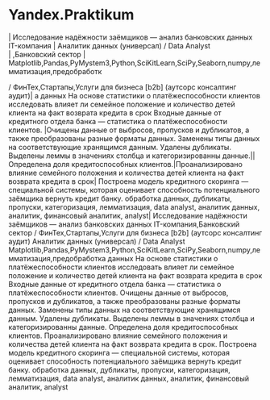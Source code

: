 # Yandex.Praktikum

| Исследование надёжности заёмщиков — анализ банковских данных	IT-компания | Аналитик данных (универсал) / Data Analyst	
| ,Банковский сектор																											 | Matplotlib,Pandas,PyMystem3,Python,SciKitLearn,SciPy,Seaborn,numpy,лемматизация,предобработк
	
/ ФинТех,Стартапы,Услуги для бизнеса [b2b] (аутсорс консалтинг аудит)|
а данных	На основе статистики о платёжеспособности клиентов исследовать влияет ли семейное положение и количество детей клиента на факт возврата кредита в срок	Входные данные от кредитного отдела банка  — статистика о платёжеспособности клиентов. |Очищены данные от выбросов, пропусков и дубликатов, а также преобразованы разные форматы данных. Заменены типы данных на соответствующие хранящимся данным. Удалены дубликаты. Выделены леммы в значениях столбца и категоризированны данные.||Определена доля кредитоспособных клиентов.|Проанализировано влияние семейного положения и количества детей клиента на факт возврата кредита в срок| Построена модель кредитного скоринга — специальной системы, которая оценивает способность потенциального заёмщика вернуть кредит банку.	обработка данных, дубликаты, пропуски, категоризация, лемматизация, data analyst, аналитик данных, аналитик, финансовый аналитик, analyst|
Исследование надёжности заёмщиков — анализ банковских данных	IT-компания,Банковский сектор / ФинТех,Стартапы,Услуги для бизнеса [b2b] (аутсорс консалтинг аудит)	Аналитик данных (универсал) / Data Analyst	Matplotlib,Pandas,PyMystem3,Python,SciKitLearn,SciPy,Seaborn,numpy,лемматизация,предобработка данных	На основе статистики о платёжеспособности клиентов исследовать влияет ли семейное положение и количество детей клиента на факт возврата кредита в срок	Входные данные от кредитного отдела банка  — статистика о платёжеспособности клиентов. 
Очищены данные от выбросов, пропусков и дубликатов, а также преобразованы разные форматы данных. Заменены типы данных на соответствующие хранящимся данным. Удалены дубликаты. Выделены леммы в значениях столбца и категоризированны данные.
Определена доля кредитоспособных клиентов.
Проанализировано влияние семейного положения и количества детей клиента на факт возврата кредита в срок. 
Построена модель кредитного скоринга — специальной системы, которая оценивает способность потенциального заёмщика вернуть кредит банку.	обработка данных, дубликаты, пропуски, категоризация, лемматизация, data analyst, аналитик данных, аналитик, финансовый аналитик, analyst
